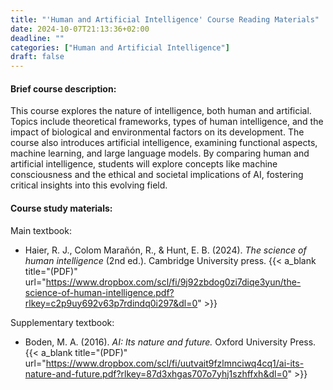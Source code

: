 ```yaml
---
title: "'Human and Artificial Intelligence' Course Reading Materials"
date: 2024-10-07T21:13:36+02:00
deadline: ""
categories: ["Human and Artificial Intelligence"]
draft: false
---
```


#### Brief course description:

This course explores the nature of intelligence, both human and artificial. Topics include theoretical frameworks, types of human intelligence, and the impact of biological and environmental factors on its development. The course also introduces artificial intelligence, examining functional aspects, machine learning, and large language models. By comparing human and artificial intelligence, students will explore concepts like machine consciousness and the ethical and societal implications of AI, fostering critical insights into this evolving field.

#### Course study materials:

Main textbook:

* Haier, R. J., Colom Marañón, R., & Hunt, E. B. (2024). *The science of human intelligence* (2nd ed.). Cambridge University press. {{< a_blank title="(PDF)" url="https://www.dropbox.com/scl/fi/9j92zbdog0zi7diqe3yun/the-science-of-human-intelligence.pdf?rlkey=c2p9uy692v63p7rdindq0i297&dl=0" >}}

Supplementary textbook:

* Boden, M. A. (2016). *AI: Its nature and future.* Oxford University Press. {{< a_blank title="(PDF)" url="https://www.dropbox.com/scl/fi/uutvait9fzlmnciwq4cq1/ai-its-nature-and-future.pdf?rlkey=87d3xhgas707o7yhj1szhffxh&dl=0" >}}
